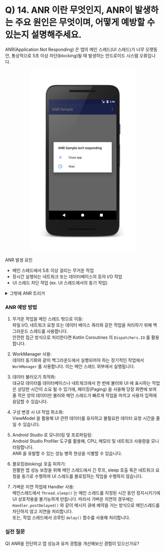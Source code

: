 # Q) 14. ANR 이란 무엇인지, ANR이 발생하는 주요 원인은 무엇이며, 어떻게 예방할 수 있는지 설명해주세요.

ANR(Application Not Responding) 은 앱의 메인 스레드(UI 스레드)가 너무 오랫동안,
통상적으로 5초 이상 차단(blocking)될 때 발생하는 안드로이드 시스템 오류입니다.<br/>

<div align="center">

![anr.png](assets/anr.png)
</div>

ANR 발생 요인
- 메인 스레드에서 5초 이상 걸리는 무거운 작업
- 장시간 실행되는 네트워크 또는 데이터베이스의 등의 I/O 작업
- UI 스레드 차단 작업 (ex. UI 스레드에서의 동기 작업)

<details>
<summary>그밖에 ANR 트리거</summary>

입력 전달 타임아웃: 앱이 입력 이벤트(예: 키 누름 또는 화면 터치)에 5초 이내에 응답하지 않은 경우

서비스 실행: 앱에서 선언한 서비스가 몇 초 이내에 `Service.onCreate()` 및 `Service.onStartCommand()`/`Service.onBind()` 실행을 완료할 수 없는 경우<br/>

`Service.startForeground()` 가 호출되지 않음: 앱이 `Context.startForegroundService()` 를 사용하여 포그라운드에서 새 서비스를 시작했지만 서비스가 5초 내에 `startForeground()`를 호출하지 않은 경우<br/>

인텐트 브로드캐스트: `BroadcastReceiver`가 설정된 시간 내에 실행을 완료하지 못한 경우. 앱에 포그라운드 활동이 있는 경우 이 제한 시간은 5초입니다.<br/>

JobScheduler 상호작용: `JobService`가 몇 초 이내에 `JobService.onStartJob()` 또는 `JobService.onStopJob()`에서 반환되지 않거나 사용자 시작 작업이 시작되고 `JobService.onStartJob()` 이 호출된 후 몇 초 이내에 앱이 `JobService.setNotification()` 을 호출하지 않는 경우.
</details>

### ANR 예방 방법
1. 무거운 작업을 메인 스레드 밖으로 이동:<br/>
파일 I/O, 네트워크 요청 또는 데이터 베이스 쿼리와 같은 작업을 처리하기 위해 백그라운드 스레드를 사용합니다.<br/>
안전한 접근 방식으로 처리한다면 Kotlin Coroutines 의 `Dispatchers.IO` 를 활용합니다.

2. WorkManager 사용:<br/>
데이터 동기화와 같이 백그라운드에서 실행되어야 하는 장기적인 작업에서 `WorkManager` 를 사용합니다.
이는 메인 스레드 외부에서 실행됩니다.

3. 데이터 불러오기 최적화:<br/>
대규모 데이터를 데이터베이스나 네트워크에서 한 번에 불러와 UI 에 표시하는 작업은
상당한 시간이 소요 될 수 있기에, 페이징(Paging) 을 사용해 당장 화면에 보여줄 적은 양의 데이터만
불러와 메인 스레드가 빠르게 작업을 마치고 사용자 입력에 응답할 수 있습니다.

4. 구성 변경 시 UI 작업 최소화:<br/>
ViewModel 을 활용해 UI 관련 데이터를 유지하고 불필요한 데이터 요청 시간을 줄일 수 있습니다.

5. Android Studio 로 모니터링 및 프로파일링:<br/>
Android Studio Profiler 도구를 활용해, CPU, 메모리 및 네트워크 사용량을 모니터링합니다.<br/>
ANR 을 유발할 수 있는 성능 병목 현상을 식별할 수 있습니다.

6. 블로킹(bloking) 호출 피하기:<br/>
원활한 앱 성능 보장을 위해 메인 스레드에서 긴 루프, sleep 호출 혹은 네트워크 요청을 동기로
수행하여 UI 스레드를 블로킹하는 작업을 수행하지 않습니다.

7. 가벼운 지연 작업에 Handler 사용:<br/>
메인스레드에서 `Thread.sleep()` 는 메인 스레드를 지정된 시간 동안 정지시키기에 UI 상호작용을 불가능하게 만듭니다.
따라서 가벼운 지연의 경우에는 `Handler.postDelayed()` 와 같이 메시지 큐에 예약을 거는 방식으로 메인스레드를 
차단하지 않고 지연을 처리합니다.<br/>
또는, 작업 스레드에서 코루틴 `delay()` 함수를 사용해 처리합니다.

### 실전 질문
Q) ANR을 진단하고 앱 성능과 유저 경험을 개선해보신 경험이 있으신가요?